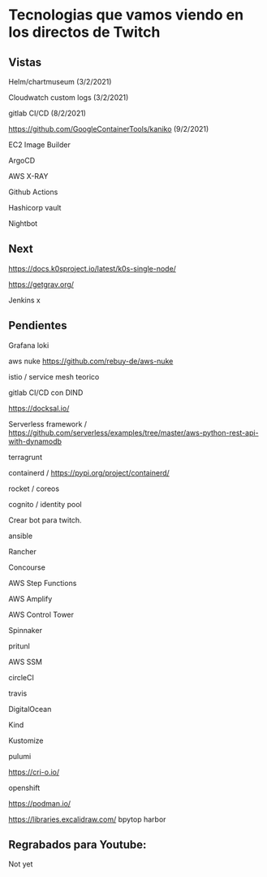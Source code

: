 # Tecnologias que vamos viendo en los directos de Twitch

## Vistas


Helm/chartmuseum (3/2/2021)

Cloudwatch custom logs (3/2/2021)

gitlab CI/CD (8/2/2021)

https://github.com/GoogleContainerTools/kaniko (9/2/2021)

EC2 Image Builder

ArgoCD

AWS X-RAY

Github Actions

Hashicorp vault 

Nightbot


## Next 

https://docs.k0sproject.io/latest/k0s-single-node/

https://getgrav.org/

Jenkins x

## Pendientes 

Grafana loki 

aws nuke https://github.com/rebuy-de/aws-nuke

istio / service mesh teorico

gitlab CI/CD con DIND


https://docksal.io/

Serverless framework / https://github.com/serverless/examples/tree/master/aws-python-rest-api-with-dynamodb

terragrunt

containerd / https://pypi.org/project/containerd/  

rocket / coreos

cognito /  identity pool

Crear bot para twitch.

ansible

Rancher 

Concourse

AWS Step Functions

AWS Amplify

AWS Control Tower 

Spinnaker 

pritunl

AWS SSM

circleCI

travis

DigitalOcean

Kind

Kustomize


pulumi

https://cri-o.io/

openshift

https://podman.io/


https://libraries.excalidraw.com/
bpytop
harbor

## Regrabados para Youtube:

Not yet
